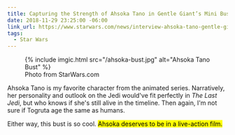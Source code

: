 ```yaml
---
title: Capturing the Strength of Ahsoka Tano in Gentle Giant’s Mini Bust
date: 2018-11-29 23:25:00 -06:00
link_url: https://www.starwars.com/news/interview-ahsoka-tano-gentle-giant-mini-bust
tags:
  - Star Wars
---
```


<figure class="reg">
  {% include imgic.html src="/ahsoka-bust.jpg" alt="Ahsoka Tano Bust" %}
  <figcaption>Photo from StarWars.com</figcaption>
</figure>

Ahsoka Tano is my favorite character from the animated series. Narratively, her personality and outlook on the Jedi would've fit perfectly in _The Last Jedi_, but who knows if she's still alive in the timeline. Then again, I'm not sure if Togruta age the same as humans.

Either way, this bust is so cool. <mark>Ahsoka deserves to be in a live-action&nbsp;film.</mark>
